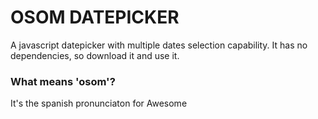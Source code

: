 # OSOM DATEPICKER #
A javascript datepicker with multiple dates selection capability.
It has no dependencies, so download it and use it.
### What means 'osom'? ###
It's the spanish pronunciaton for Awesome